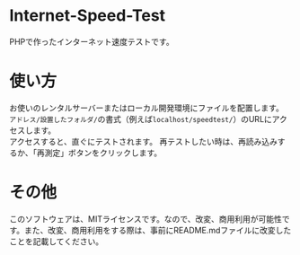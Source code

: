 # Internet-Speed-Test
PHPで作ったインターネット速度テストです。 
# 使い方 
お使いのレンタルサーバーまたはローカル開発環境にファイルを配置します。
`アドレス/設置したフォルダ/`の書式（例えば`localhost/speedtest/`）のURLにアクセスします。  
アクセスすると、直ぐにテストされます。
再テストしたい時は、再読み込みするか、「再測定」ボタンをクリックします。  
# その他
このソフトウェアは、MITライセンスです。なので、改変、商用利用が可能性です。また、改変、商用利用をする際は、事前にREADME.mdファイルに改変したことを記載してください。
